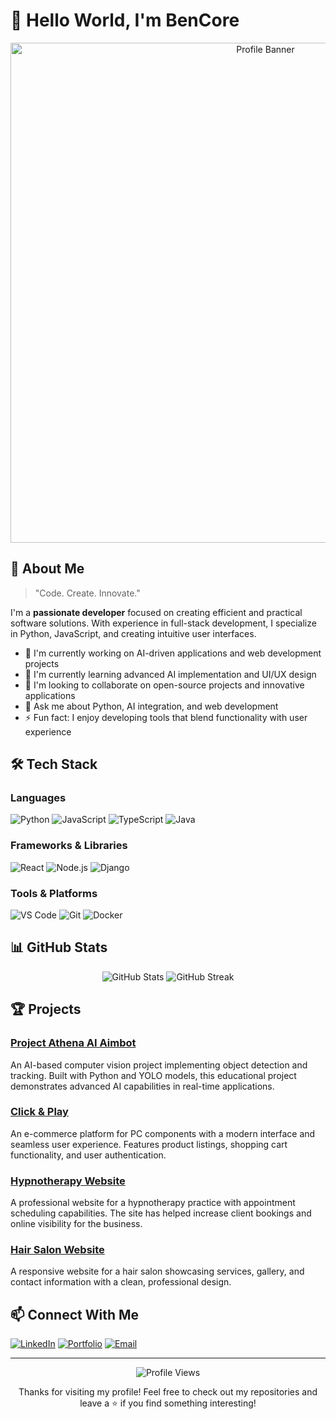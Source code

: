 # 👋 Hello World, I'm BenCore

<div align="center">
    <img src="https://your-profile-image-url.com" alt="Profile Banner" width="800"/>
</div>

## 💫 About Me

> "Code. Create. Innovate."

I'm a **passionate developer** focused on creating efficient and practical software solutions. With experience in full-stack development, I specialize in Python, JavaScript, and creating intuitive user interfaces.

- 🔭 I'm currently working on AI-driven applications and web development projects
- 🌱 I'm currently learning advanced AI implementation and UI/UX design
- 👯 I'm looking to collaborate on open-source projects and innovative applications
- 💬 Ask me about Python, AI integration, and web development
- ⚡ Fun fact: I enjoy developing tools that blend functionality with user experience

## 🛠️ Tech Stack

### Languages
![Python](https://img.shields.io/badge/-Python-3776AB?style=for-the-badge&logo=python&logoColor=white)
![JavaScript](https://img.shields.io/badge/-JavaScript-F7DF1E?style=for-the-badge&logo=javascript&logoColor=black)
![TypeScript](https://img.shields.io/badge/-TypeScript-3178C6?style=for-the-badge&logo=typescript&logoColor=white)
![Java](https://img.shields.io/badge/-Java-ED8B00?style=for-the-badge&logo=java&logoColor=white)

### Frameworks & Libraries
![React](https://img.shields.io/badge/-React-61DAFB?style=for-the-badge&logo=react&logoColor=black)
![Node.js](https://img.shields.io/badge/-Node.js-339933?style=for-the-badge&logo=nodedotjs&logoColor=white)
![Django](https://img.shields.io/badge/-Django-092E20?style=for-the-badge&logo=django&logoColor=white)

### Tools & Platforms
![VS Code](https://img.shields.io/badge/-VS%20Code-007ACC?style=for-the-badge&logo=visual-studio-code&logoColor=white)
![Git](https://img.shields.io/badge/-Git-F05032?style=for-the-badge&logo=git&logoColor=white)
![Docker](https://img.shields.io/badge/-Docker-2496ED?style=for-the-badge&logo=docker&logoColor=white)

## 📊 GitHub Stats

<div align="center">
    <img src="https://github-readme-stats.vercel.app/api?username=Benitoow&show_icons=true&theme=radical" alt="GitHub Stats" />
    <img src="https://github-readme-streak-stats.herokuapp.com/?user=Benitoow&theme=radical" alt="GitHub Streak" />
</div>

## 🏆 Projects

### [Project Athena AI Aimbot](https://github.com/Benitoow/project_athenaV1.git)
An AI-based computer vision project implementing object detection and tracking. Built with Python and YOLO models, this educational project demonstrates advanced AI capabilities in real-time applications.

### [Click & Play](https://github.com/Benitoow/Click---Play.git)
An e-commerce platform for PC components with a modern interface and seamless user experience. Features product listings, shopping cart functionality, and user authentication.

### [Hypnotherapy Website](https://github.com/Benitoow/SiteMaman.git)
A professional website for a hypnotherapy practice with appointment scheduling capabilities. The site has helped increase client bookings and online visibility for the business.

### [Hair Salon Website](https://github.com/Benitoow/SiteHair.git)
A responsive website for a hair salon showcasing services, gallery, and contact information with a clean, professional design.

## 📫 Connect With Me

[![LinkedIn](https://img.shields.io/badge/-LinkedIn-0077B5?style=for-the-badge&logo=linkedin&logoColor=white)](https://linkedin.com/in/YourUsername)
[![Portfolio](https://img.shields.io/badge/-Portfolio-000000?style=for-the-badge&logo=react&logoColor=white)](https://your-portfolio-url.com)
[![Email](https://img.shields.io/badge/-Email-D14836?style=for-the-badge&logo=gmail&logoColor=white)](mailto:your.email@example.com)

---

<div align="center">
    <img src="https://komarev.com/ghpvc/?username=Benitoow&color=blueviolet" alt="Profile Views" />
    <p>Thanks for visiting my profile! Feel free to check out my repositories and leave a ⭐️ if you find something interesting!</p>
</div>
